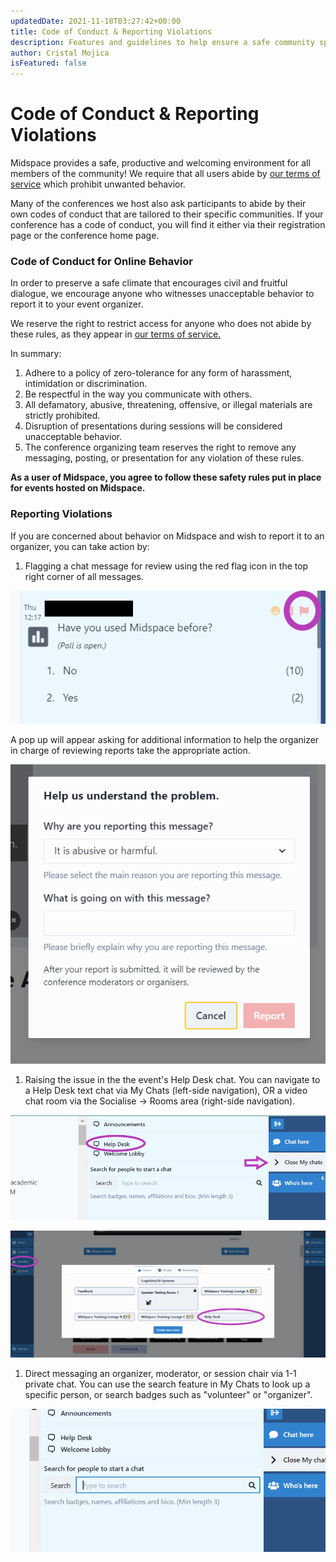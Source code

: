 ```yaml
---
updatedDate: 2021-11-18T03:27:42+00:00
title: Code of Conduct & Reporting Violations
description: Features and guidelines to help ensure a safe community space on Midspace
author: Cristal Mojica
isFeatured: false
---
```


# Code of Conduct & Reporting Violations

Midspace provides a safe, productive and welcoming environment for all members of the community! We require that all users abide by [our terms of service](https://midspace.app/terms-and-conditions) which prohibit unwanted behavior.

Many of the conferences we host also ask participants to abide by their own codes of conduct that are tailored to their specific communities. If your conference has a code of conduct, you will find it either via their registration page or the conference home page.

### Code of Conduct for Online Behavior

In order to preserve a safe climate that encourages civil and fruitful dialogue, we encourage anyone who witnesses unacceptable behavior to report it to your event organizer.

We reserve the right to restrict access for anyone who does not abide by these rules, as they appear in [our terms of service. ](https://midspace.app/terms-and-conditions)

In summary:

1. Adhere to a policy of zero-tolerance for any form of harassment, intimidation or discrimination.
2. Be respectful in the way you communicate with others.
3. All defamatory, abusive, threatening, offensive, or illegal materials are strictly prohibited.
4. Disruption of presentations during sessions will be considered unacceptable behavior.
5. The conference organizing team reserves the right to remove any messaging, posting, or presentation for any violation of these rules.

**As a user of Midspace, you agree to follow these safety rules put in place for events hosted on Midspace.**

### Reporting Violations

If you are concerned about behavior on Midspace and wish to report it to an organizer, you can take action by:

1. Flagging a chat message for review using the red flag icon in the top right corner of all messages.

![](/images/flag-message.png)

A pop up will appear asking for additional information to help the organizer in charge of reviewing reports take the appropriate action.

![](/images/flag-message-2.PNG)

1. Raising the issue in the the event's Help Desk chat. You can navigate to a Help Desk text chat via My Chats (left-side navigation), OR a video chat room via the Socialise -> Rooms area (right-side navigation).

![](/images/help-desk.png)

![](/images/help-desk-2.png)

1. Direct messaging an organizer, moderator, or session chair via 1-1 private chat. You can use the search feature in My Chats to look up a specific person, or search badges such as "volunteer" or "organizer".

![](/images/search.PNG)
